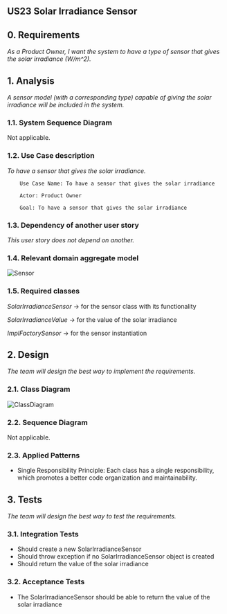## US23 Solar Irradiance Sensor

## 0. Requirements
_As a Product Owner, I want the system to have a type of sensor that gives the solar irradiance (W/m^2)._

## 1. Analysis
_A sensor model (with a corresponding type) capable of giving the solar irradiance will be included in the system._

### 1.1. System Sequence Diagram
Not applicable.

### 1.2. Use Case description
_To have a sensor that gives the solar irradiance._
    
        Use Case Name: To have a sensor that gives the solar irradiance
    
        Actor: Product Owner
    
        Goal: To have a sensor that gives the solar irradiance


### 1.3. Dependency of another user story
_This user story does not depend on another._

### 1.4. Relevant domain aggregate model 
![Sensor]()

### 1.5. Required classes
_SolarIrradianceSensor_ -> for the sensor class with its functionality

_SolarIrradianceValue_ -> for the value of the solar irradiance

_ImplFactorySensor_ -> for the sensor instantiation


## 2. Design
_The team will design the best way to implement the requirements._
### 2.1. Class Diagram
![ClassDiagram](https://github.com/Departamento-de-Engenharia-Informatica/2023-2024-switch-dev-project-assignment-grupo-1/blob/622fc6fcbcd6a404b10fc10d01a0331bee68b0bd/docs/ood/classDiagram/US23SolarIrradianceSensor.png)
### 2.2. Sequence Diagram
Not applicable.
### 2.3. Applied Patterns
- Single Responsibility Principle: Each class has a single responsibility, which promotes a better code organization 
and maintainability.

## 3. Tests
_The team will design the best way to test the requirements._
### 3.1. Integration Tests
- Should create a new SolarIrradianceSensor
- Should throw exception if no SolarIrradianceSensor object is created
- Should return the value of the solar irradiance

### 3.2. Acceptance Tests
- The SolarIrradianceSensor should be able to return the value of the solar irradiance